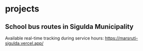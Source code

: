 # projects


## School bus routes in Sigulda Municipality
Available real-time tracking during service hours:
https://marsruti-sigulda.vercel.app/ 
